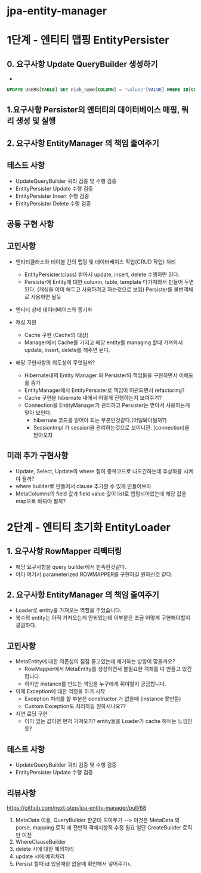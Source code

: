 # jpa-entity-manager


# 1단계 - 엔티티 맵핑 EntityPersister

## 0. 요구사항 Update QueryBuilder 생성하기
-  

```sql
UPDATE USERS[TABLE] SET nick_name[COLUMN] = 'value2'[VALUE] WHERE ID[COLUMN] = 6[VALUE];
```

## 1.요구사항 Persister의 엔터티의 데이터베이스 매핑, 쿼리 생성 및 실행


## 2. 요구사항 EntityManager 의 책임 줄여주기


## 테스트 사항
- UpdateQueryBuilder 쿼리 검증 및 수행 검증
- EntityPersister Update 수행 검증
- EntityPersister Insert 수행 검증
- EntityPersister Delete 수행 검증


## 공통 구현 사항


## 고민사항
- 엔티티클래스와 테이블 간의 맵핑 및 데이터베이스 작업(CRUD 작업) 처리
  - EntityPersister(class) 받아서 update, insert, delete 수행하면 된다.
  - Persister에 Entity에 대한 column, table, template 다가져와서 만들어 두면 된다. (캐싱을 이미 해두고 사용하려고 하는것으로 보임) Persister를 불변객체로 사용하면 될듯

- 엔티티 상태 데이터베이스와 동기화
- 캐싱 지원
  - Cache 구현 (Cache의 대상)
  - Manager에서 Cache를 가지고 해당 entity를 managing 할때 가져와서 update, insert, delete를 해주면 된다.


- 해당 구현사항의 의도성이 무엇일까?
  - Hibernate내의 Entity Manager 와 Persister의 책임들을 구현하면서 이해도 를 증가
  - EntityManager에서 EntityPersister로 책임이 이관되면서 refactoring?
  - Cache 구현을 hibernate 내에서 어떻게 진행하는지 보여주기?
  - Connection을 EntityManager가 관리하고 Persister는 받아서 사용하는게 맞아 보인다.
    - hibernate 코드를 읽어야 되는 부분인것같다.(어딜봐야될까?)
    - SessionImpl 가 session을 관리하는것으로 보이니깐. (connection)을 받아오자

## 미래 추가 구현사항
- Update, Select, Update의 where 절이 중복코드로 나오긴하는데 추상화를 시켜야 될까?
- where builder로 만들어서 clause 추가할 수 있게 만들어보자
- MetaColumns의 field 값과 field value 값이 list로 맵핑되어있는데 해당 값을 map으로 바꿔야 될까?



# 2단계 - 엔티티 초기화 EntityLoader

## 1. 요구사항 RowMapper 리팩터링
  - 해당 요구사항을 query builder에서 만족한것같다.
  - 아마 여기서 parameterized ROWMAPPER를 구현하길 원하신것 같다.

## 2. 요구사항 EntityManager 의 책임 줄여주기
  - Loader로 entity를 가져오는 역할을 주었습니다.
  - 복수의 entity는 아직 가져오는게 안되있는데 이부분은 조금 어떻게 구현해야할지 궁금하다.

## 고민사항
  - MetaEntity에 대한 의존성이 점점 줄고있는데 제거하는 방향이 맞을까요?
    - RowMapper에서 MetaEntity를 생성하면서 불필요한 객체를 다 만들고 있긴합니다.
    - 하지만 instance를 만드는 책임을 누구에게 줘야할지 궁금합니다.
  - 이제 Exception에 대한 걱정을 하기 시작
    - Exception 처리를 할 부분은 constructor 가 없을때 (instance 못만듬)
    - Custom Exception도 처리하길 원하시나요??
  - 지연 로딩 구현 
    - 이미 있는 값이면 먼저 가져오기? entity들을 Loader가 cache 해두는 느낌인듯?
## 테스트 사항
- UpdateQueryBuilder 쿼리 검증 및 수행 검증
- EntityPersister Update 수행 검증

## 리뷰사항
https://github.com/next-step/jpa-entity-manager/pull/68
1. MetaData 이용, QueryBuilder 한군데 모아두기  --> 이것은 MetaData 와 parse, mapping 로직 에 전반적 객체지향적 수정 필요 일단 CreateBuilder 로직만 이전
2. WhereClauseBuilder
3. delete 시에 대한 예외처리
4. update 시에 예외처리
5. Persist 할때 id 있을때랑 없을때 확인해서 넣어주기ㄴ

